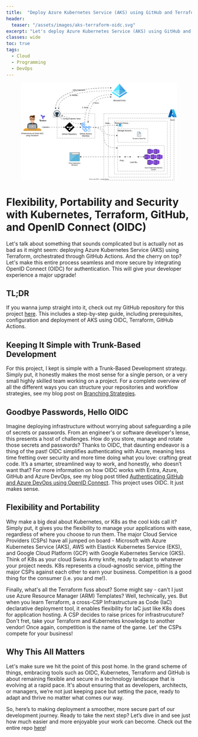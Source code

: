 ```yaml
---
title:  "Deploy Azure Kubernetes Service (AKS) using GitHub and Terraform"
header:
  teaser: "/assets/images/aks-terraform-oidc.svg"
excerpt: "Let's deploy Azure Kubernetes Service (AKS) using GitHub and Terraform!"
classes: wide
toc: true
tags:
  - Cloud
  - Programming
  - DevOps
---
```


<figure class="align-left">
	<a href="/assets/images/aks-terraform-oidc.svg"><img src="/assets/images/aks-terraform-oidc.svg"></a>
</figure>

# Flexibility, Portability and Security with Kubernetes, Terraform, GitHub, and OpenID Connect (OIDC)

Let's talk about something that sounds complicated but is actually not as bad as it might seem: deploying Azure Kubernetes Service (AKS) using Terraform, orchestrated through GitHub Actions. And the cherry on top? Let's make this entire process seamless and more secure by integrating OpenID Connect (OIDC) for authentication. This will give your developer experience a major upgrade!  

## TL;DR
If you wanna jump straight into it, check out my GitHub repository for this project [here](https://github.com/rimlaban7/azure-kubernetes-service-terraform).  This includes a step-by-step guide, including prerequisites, configuration and deployment of AKS using OIDC, Terraform, GitHub Actions.

## Keeping It Simple with Trunk-Based Development

For this project, I kept is simple with a Trunk-Based Development strategy. Simply put, it honestly makes the most sense for a single person, or a very small highly skilled team working on a project.  For a complete overview of all the different ways you can structure your repositories and workflow strategies, see my blog post on [Branching Strategies](https://www.theroadtocloud.com/blog/branching-strategies/).

## Goodbye Passwords, Hello OIDC

Imagine deploying infrastructure without worrying about safeguarding a pile of secrets or passwords. From an engineer's or software developer's lense, this presents a host of challenges.  How do you store, manage and rotate those secrets and passwords? Thanks to OIDC, that daunting endeavor is a thing of the past! OIDC simplifies authenticating with Azure, meaning less time fretting over security and more time doing what you love: crafting great code. It’s a smarter, streamlined way to work, and honestly, who doesn’t want that?  For more information on how OIDC works with Entra, Azure, GitHub and Azure DevOps, see my blog post titled [Authenticating GitHub and Azure DevOps using OpenID Connect](https://www.theroadtocloud.com/blog/github-and-azure-devops-oidc-authentication/).  This project uses OIDC. It just makes sense.

## Flexibility and Portability 

Why make a big deal about Kubernetes, or K8s as the cool kids call it? Simply put, it gives you the flexibility to manage your applications with ease, regardless of where you choose to run them. The major Cloud Service Providers (CSPs) have all jumped on board - Microsoft with Azure Kubernetes Service (AKS), AWS with Elastick Kubernetes Service (EKS), and Google Cloud Platform (GCP) with Google Kubernetes Service (GKS). Think of K8s as your cloud Swiss Army knife, ready to adapt to whatever your project needs. K8s represents a cloud-agnostic service, pitting the major CSPs against each other to earn your business.  Competition is a good thing for the consumer (i.e. you and me!).

Finally, what's all the Terraform fuss about?  Some might say - can't I just use Azure Resource Manager (ARM) Templates?  Well, technically, yes.  But when you learn Terraform, a cross-CSP Infrastructure as Code (IaC) declarative deployment tool, it enables flexibility for IaC just like K8s does for application hosting.  A CSP decides to raise prices for infrastrucuture?  Don't fret, take your Terraform and Kubernetes knowledge to another vendor! Once again, competition is the name of the game.  Let' the CSPs compete for your business!

## Why This All Matters

Let's make sure we hit the point of this post home.  In the grand scheme of things, embracing tools such as OIDC, Kubernetes, Terraform and GitHub is about remaining flexible and secure in a technology landscape that is evolving at a rapid pace. It's about ensuring that as developers, architects, or managers, we’re not just keeping pace but setting the pace, ready to adapt and thrive no matter what comes our way.

So, here’s to making deployment a smoother, more secure part of our development journey. Ready to take the next step? Let’s dive in and see just how much easier and more enjoyable your work can become.  Check out the entire repo [here](https://github.com/rimlaban7/azure-kubernetes-service-terraform)!


